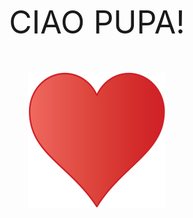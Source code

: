 <html>
<style>
img {
  display: block;
  margin-left: auto;
  margin-right: auto;
}
</style>
<body>

<p align="center" style="font-size:50px;">CIAO PUPA!</p>
<img src="cuore.png"></img>

</body>
</html>
